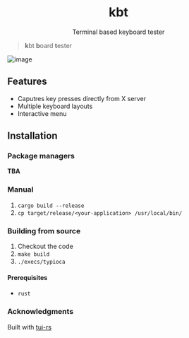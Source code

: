 <h1 align=center> kbt </h1>
<p align=center> Terminal based keyboard tester </p>

> **k**bt **b**oard **t**ester

![image](https://github.com/bloznelis/kbtest/assets/33397865/ab7621df-6b01-4549-8bce-86e9a3276f9a)

## Features
  * Caputres key presses directly from X server
  * Multiple keyboard layouts
  * Interactive menu

## Installation
### Package managers
**TBA**
### Manual
  1. `cargo build --release`
  2. `cp target/release/<your-application> /usr/local/bin/`

### Building from source
  1. Checkout the code
  2. `make build`
  3. `./execs/typioca`

#### Prerequisites
  * `rust`

### Acknowledgments
Built with [tui-rs](https://github.com/fdehau/tui-rs)

